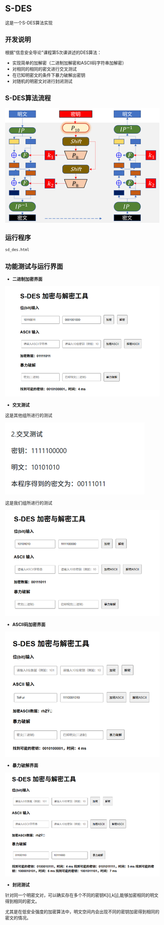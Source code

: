 # S-DES
这是一个S-DES算法实现
## **开发说明**
根据"信息安全导论"课程第5次课讲述的DES算法：

* 实现简单的加解密（二进制加解密和ASCII码字符串加解密）
* 对相同的相同的密文进行交叉测试
* 在已知明密文的条件下暴力破解出密钥
* 对随机的明密文对进行封闭测试

## **S-DES算法流程**
![algorithm](https://github.com/TeFur0/S-DES/blob/main/png/algorithm.png?raw=true)
## **运行程序**
```bash
sd_des.html
```
## **功能测试与运行界面**

* **二进制加密界面**

![位加密](https://github.com/TeFur0/S-DES/blob/main/png/位加密.png?raw=true)

* **交叉测试**

这是其他组所进行的测试

![交叉f](https://github.com/TeFur0/S-DES/blob/main/png/交叉f.png?raw=true)

这是我们组所进行的测试

![交叉](https://github.com/TeFur0/S-DES/blob/main/png/交叉.png?raw=true)

* **ASCII码加密界面**

![ASCII加密](https://github.com/TeFur0/S-DES/blob/main/png/ASCII加密.png?raw=true)

* **暴力破解界面**

![暴力破解](https://github.com/TeFur0/S-DES/blob/main/png/暴力破解.png?raw=true)

* **封闭测试**

针对同一个明密文对，可以确实存在多个不同的密钥K[i],k[j],能够加密相同的明文得到相同的密文。

尤其是在低安全强度的加密算法中，明文空间内会出现不同的密钥加密得到相同的密文的情况。
